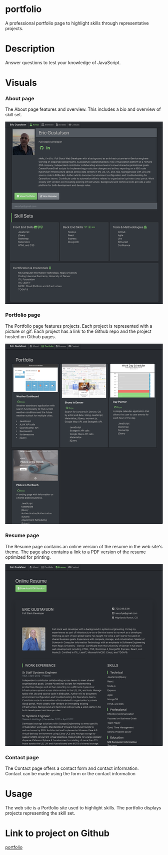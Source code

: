 # portfolio

A professional portfolio page to highlight skills through representative projects.

# Description

Answer questions to test your knowledge of JavaScript.

# Visuals

### About page

The About page features and overview. This includes a bio and overview of skill set.

![StartPage](img/about.png)

### Portfolio page

The Portfolio page features projects. Each project is represented with a picture or gif.
Each project has a link to the Github repo and the project hosted on Github pages.

![PlayPage](img/portfolio.png)

### Resume page

The Resume page contains an online version of the resume in the web site's theme.
The page also contains a link to a PDF version of the resume optimized for printing.

![PlayPage](img/resume.png)

### Contact page

The Contact page offers a contact form and contact information.  
Contact can be made using the form or the contact information

# Usage

The web site is a Portfolio site used to highlight skills. The portfolio displays projects representing the skill set.

# Link to project on Github

[portfolio](https://eric-gustafson1.github.io/portfolio/)
